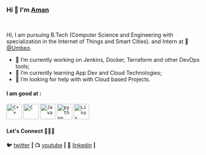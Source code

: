 ### Hi 👋 I'm [Aman](https://www.linkedin.com/in/199amanbhardwaj/)
<br/>



Hi, I am pursuing B.Tech (Computer Science and Engineering with specialization in the Internet of Things and Smart Cities). and Intern at 💼[@Umbeo](https://www.umbeo.com/).



<!--
**iaman877/iaman877** is a ✨ _special_ ✨ repository because its `README.md` (this file) appears on your GitHub profile.
Here are some ideas to get you started:
-->

- 🔭 I’m currently working on Jenkins, Docker, Terraform and other DevOps tools;
- 🌱 I’m currently learning App Dev and Cloud Technologies;
- 🤔 I’m looking for help with with Cloud based Projects.
<!--
- 👯 I’m looking to collaborate on ...
- 💬 Ask me about ...
- 📫 How to reach me: ...
- 😄 Pronouns: ...
- ⚡ Fun fact: ...
-->
####  I am good at :
<code><img width="40px" src="https://img.icons8.com/color/2x/c-plus-plus-logo.png" title="C++"/></code>
<code><img width="40px" src="https://img.icons8.com/color/2x/c-programming.png" title="C"/></code>
<code><img width="40px" src="https://img.icons8.com/color/2x/java-coffee-cup-logo.png" title="Java"/></code>
<code><img width="40px" src="https://img.icons8.com/color/48/000000/python.png" title="python"/></code>
<code><img width="40px" src="https://img.icons8.com/color/2x/linux.png" title="Linux"/></code>

####  Let's Connect :people_holding_hands:

🐦 [twitter][twitter] **|** 
📺 [youtube][youtube] **|** 
👔 [linkedin][linkedin] **|**

[twitter]: https://twitter.com/iaman877
[youtube]: https://www.youtube.com/channel/UCONxL5RPk3USmbyun01W6TA?view_as=subscriber
[linkedin]: https://www.linkedin.com/in/199amanbhardwaj/


